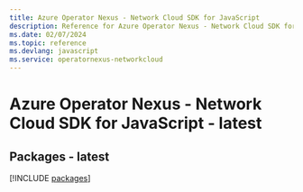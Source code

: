 ```yaml
---
title: Azure Operator Nexus - Network Cloud SDK for JavaScript
description: Reference for Azure Operator Nexus - Network Cloud SDK for JavaScript
ms.date: 02/07/2024
ms.topic: reference
ms.devlang: javascript
ms.service: operatornexus-networkcloud
---
```

# Azure Operator Nexus - Network Cloud SDK for JavaScript - latest
## Packages - latest
[!INCLUDE [packages](operator-nexus---network-cloud-index.md)]